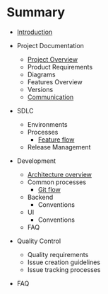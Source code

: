# Summary

* [Introduction](README.md)
* Project Documentation
  * [Project Overview](project-documentation/project-overview.md)
  * Product Requirements
  * Diagrams
  * Features Overview
  * Versions
  * [Communication](project-documentation/communication.md)

* SDLC
  * Environments
  * Processes
    * [Feature flow](sdlc/processes/feature-flow.md)
  * Release Management

* Development
  * [Architecture overview](development/architecture.md)
  * Common processes
    * [Git flow](development/common-processes/git-flow.md)
  * Backend
    * Conventions
  * UI
    * Conventions
  * FAQ

* Quality Control
  * Quality requirements
  * Issue creation guidelines
  * Issue tracking processes

* FAQ
